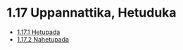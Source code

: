 # 1.17 Uppannattika, Hetuduka

* [1.17.1 Hetupada](1.17/1.17.1.md)
* [1.17.2 Nahetupada](1.17/1.17.2.md)
